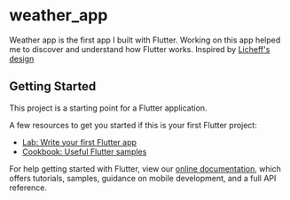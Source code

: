 # weather_app

Weather app is the first app I built with Flutter. Working on this app helped me to discover and understand how Flutter works.
Inspired by [Licheff's design](https://www.uplabs.com/posts/the-weather-mate)

## Getting Started

This project is a starting point for a Flutter application.

A few resources to get you started if this is your first Flutter project:

- [Lab: Write your first Flutter app](https://flutter.dev/docs/get-started/codelab)
- [Cookbook: Useful Flutter samples](https://flutter.dev/docs/cookbook)

For help getting started with Flutter, view our
[online documentation](https://flutter.dev/docs), which offers tutorials,
samples, guidance on mobile development, and a full API reference.
